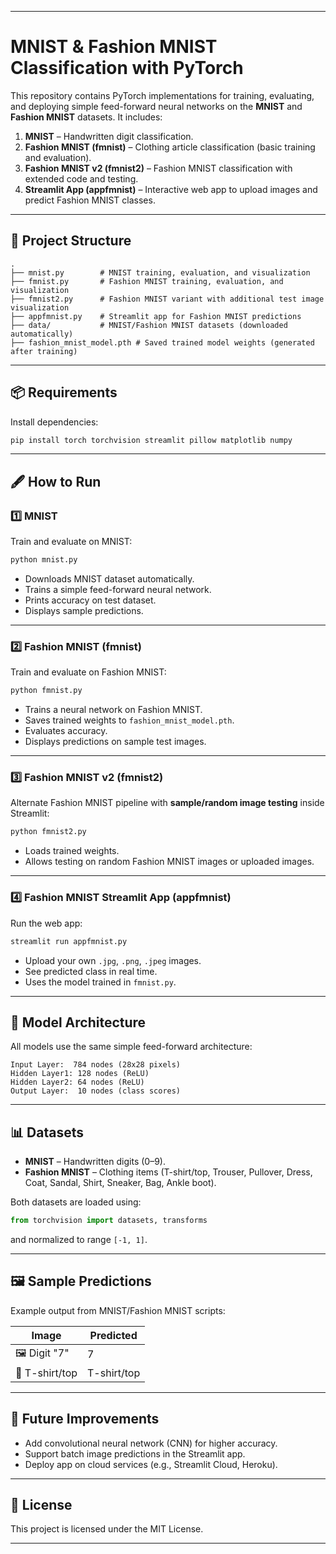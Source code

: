 

---

# MNIST & Fashion MNIST Classification with PyTorch

This repository contains PyTorch implementations for training, evaluating, and deploying simple feed-forward neural networks on the **MNIST** and **Fashion MNIST** datasets.
It includes:

1. **MNIST** – Handwritten digit classification.
2. **Fashion MNIST (fmnist)** – Clothing article classification (basic training and evaluation).
3. **Fashion MNIST v2 (fmnist2)** – Fashion MNIST classification with extended code and testing.
4. **Streamlit App (appfmnist)** – Interactive web app to upload images and predict Fashion MNIST classes.

---

## 📂 Project Structure

```
.
├── mnist.py        # MNIST training, evaluation, and visualization
├── fmnist.py       # Fashion MNIST training, evaluation, and visualization
├── fmnist2.py      # Fashion MNIST variant with additional test image visualization
├── appfmnist.py    # Streamlit app for Fashion MNIST predictions
├── data/           # MNIST/Fashion MNIST datasets (downloaded automatically)
├── fashion_mnist_model.pth # Saved trained model weights (generated after training)
```

---

## 📦 Requirements

Install dependencies:

```bash
pip install torch torchvision streamlit pillow matplotlib numpy
```

---

## 🖋 How to Run

### 1️⃣ MNIST

Train and evaluate on MNIST:

```bash
python mnist.py
```

* Downloads MNIST dataset automatically.
* Trains a simple feed-forward neural network.
* Prints accuracy on test dataset.
* Displays sample predictions.

---

### 2️⃣ Fashion MNIST (fmnist)

Train and evaluate on Fashion MNIST:

```bash
python fmnist.py
```

* Trains a neural network on Fashion MNIST.
* Saves trained weights to `fashion_mnist_model.pth`.
* Evaluates accuracy.
* Displays predictions on sample test images.

---

### 3️⃣ Fashion MNIST v2 (fmnist2)

Alternate Fashion MNIST pipeline with **sample/random image testing** inside Streamlit:

```bash
python fmnist2.py
```

* Loads trained weights.
* Allows testing on random Fashion MNIST images or uploaded images.

---

### 4️⃣ Fashion MNIST Streamlit App (appfmnist)

Run the web app:

```bash
streamlit run appfmnist.py
```

* Upload your own `.jpg`, `.png`, `.jpeg` images.
* See predicted class in real time.
* Uses the model trained in `fmnist.py`.

---

## 🧠 Model Architecture

All models use the same simple feed-forward architecture:

```
Input Layer:  784 nodes (28x28 pixels)
Hidden Layer1: 128 nodes (ReLU)
Hidden Layer2: 64 nodes (ReLU)
Output Layer:  10 nodes (class scores)
```

---

## 📊 Datasets

* **MNIST** – Handwritten digits (0–9).
* **Fashion MNIST** – Clothing items (T-shirt/top, Trouser, Pullover, Dress, Coat, Sandal, Shirt, Sneaker, Bag, Ankle boot).

Both datasets are loaded using:

```python
from torchvision import datasets, transforms
```

and normalized to range `[-1, 1]`.

---

## 🖼 Sample Predictions

Example output from MNIST/Fashion MNIST scripts:

| Image          | Predicted   |
| -------------- | ----------- |
| 🖼 Digit "7"   | 7           |
| 👕 T-shirt/top | T-shirt/top |

---

## 🚀 Future Improvements

* Add convolutional neural network (CNN) for higher accuracy.
* Support batch image predictions in the Streamlit app.
* Deploy app on cloud services (e.g., Streamlit Cloud, Heroku).

---

## 📜 License

This project is licensed under the MIT License.

---


